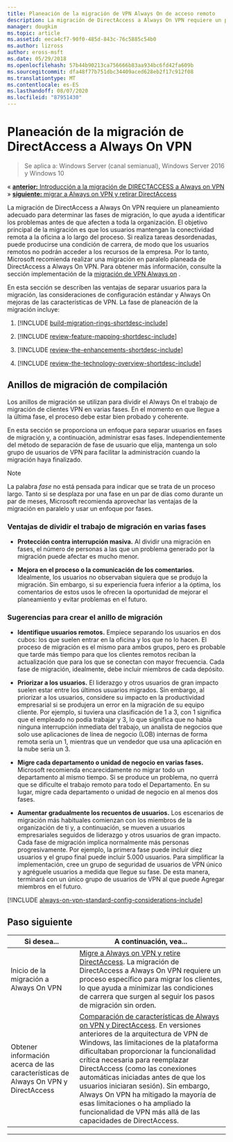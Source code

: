 ```yaml
---
title: Planeación de la migración de VPN Always On de acceso remoto
description: La migración de DirectAccess a Always On VPN requiere un planeamiento adecuado para determinar las fases de migración, lo que ayuda a identificar los problemas antes de que afecten a toda la organización.
manager: dougkim
ms.topic: article
ms.assetid: eeca4cf7-90f0-485d-843c-76c5885c54b0
ms.author: lizross
author: eross-msft
ms.date: 05/29/2018
ms.openlocfilehash: 57b44b90213ca756666b83aa934bc6fd42fa609b
ms.sourcegitcommit: dfa48f77b751dbc34409aced628eb2f17c912f08
ms.translationtype: MT
ms.contentlocale: es-ES
ms.lasthandoff: 08/07/2020
ms.locfileid: "87951430"
---
```

# <a name="plan-the-directaccess-to-always-on-vpn-migration"></a>Planeación de la migración de DirectAccess a Always On VPN

>Se aplica a: Windows Server (canal semianual), Windows Server 2016 y Windows 10

&#171; [ **anterior:** Introducción a la migración de DIRECTACCESS a Always on VPN](da-always-on-migration-overview.md)<br>
&#187; [ **siguiente:** migrar a Always on VPN y retirar DirectAccess](da-always-on-migration-deploy.md)


La migración de DirectAccess a Always On VPN requiere un planeamiento adecuado para determinar las fases de migración, lo que ayuda a identificar los problemas antes de que afecten a toda la organización. El objetivo principal de la migración es que los usuarios mantengan la conectividad remota a la oficina a lo largo del proceso. Si realiza tareas desordenadas, puede producirse una condición de carrera, de modo que los usuarios remotos no podrán acceder a los recursos de la empresa. Por lo tanto, Microsoft recomienda realizar una migración en paralelo planeada de DirectAccess a Always On VPN. Para obtener más información, consulte la sección implementación de la [migración de VPN Always on](da-always-on-migration-deploy.md) .

En esta sección se describen las ventajas de separar usuarios para la migración, las consideraciones de configuración estándar y Always On mejoras de las características de VPN. La fase de planeación de la migración incluye:

1.  [!INCLUDE [build-migration-rings-shortdesc-include](../includes/build-migration-rings-shortdesc-include.md)]

2.  [!INCLUDE [review-feature-mapping-shortdesc-include](../includes/review-feature-mapping-shortdesc-include.md)]

3.  [!INCLUDE [review-the-enhancements-shortdesc-include](../includes/review-the-enhancements-shortdesc-include.md)]

4.  [!INCLUDE [review-the-technology-overview-shortdesc-include](../includes/review-the-technology-overview-shortdesc-include.md)]

## <a name="build-migration-rings"></a>Anillos de migración de compilación
Los anillos de migración se utilizan para dividir el Always On el trabajo de migración de clientes VPN en varias fases. En el momento en que llegue a la última fase, el proceso debe estar bien probado y coherente.

En esta sección se proporciona un enfoque para separar usuarios en fases de migración y, a continuación, administrar esas fases. Independientemente del método de separación de fase de usuario que elija, mantenga un solo grupo de usuarios de VPN para facilitar la administración cuando la migración haya finalizado.

>[!NOTE]
>La palabra _fase_ no está pensada para indicar que se trata de un proceso largo. Tanto si se desplaza por una fase en un par de días como durante un par de meses, Microsoft recomienda aprovechar las ventajas de la migración en paralelo y usar un enfoque por fases.

### <a name="benefits-of-dividing-the-migration-effort-into-multiple-phases"></a>Ventajas de dividir el trabajo de migración en varias fases

-   **Protección contra interrupción masiva.** Al dividir una migración en fases, el número de personas a las que un problema generado por la migración puede afectar es mucho menor.

-   **Mejora en el proceso o la comunicación de los comentarios.** Idealmente, los usuarios no observaban siquiera que se produjo la migración. Sin embargo, si su experiencia fuera inferior a la óptima, los comentarios de estos usos le ofrecen la oportunidad de mejorar el planeamiento y evitar problemas en el futuro.

### <a name="tips-for-building-your-migration-ring"></a>Sugerencias para crear el anillo de migración

-   **Identifique usuarios remotos.** Empiece separando los usuarios en dos cubos: los que suelen entrar en la oficina y los que no lo hacen. El proceso de migración es el mismo para ambos grupos, pero es probable que tarde más tiempo para que los clientes remotos reciban la actualización que para los que se conectan con mayor frecuencia. Cada fase de migración, idealmente, debe incluir miembros de cada depósito.

-  **Priorizar a los usuarios.** El liderazgo y otros usuarios de gran impacto suelen estar entre los últimos usuarios migrados. Sin embargo, al priorizar a los usuarios, considere su impacto en la productividad empresarial si se produjera un error en la migración de su equipo cliente. Por ejemplo, si tuviera una clasificación de 1 a 3, con 1 significa que el empleado no podía trabajar y 3, lo que significa que no había ninguna interrupción inmediata del trabajo, un analista de negocios que solo use aplicaciones de línea de negocio (LOB) internas de forma remota sería un 1, mientras que un vendedor que usa una aplicación en la nube sería un 3.

-   **Migre cada departamento o unidad de negocio en varias fases.** Microsoft recomienda encarecidamente no migrar todo un departamento al mismo tiempo. Si se produce un problema, no querrá que se dificulte el trabajo remoto para todo el Departamento. En su lugar, migre cada departamento o unidad de negocio en al menos dos fases.

-   **Aumentar gradualmente los recuentos de usuarios.** Los escenarios de migración más habituales comienzan con los miembros de la organización de ti y, a continuación, se mueven a usuarios empresariales seguidos de liderazgo y otros usuarios de gran impacto. Cada fase de migración implica normalmente más personas progresivamente. Por ejemplo, la primera fase puede incluir diez usuarios y el grupo final puede incluir 5.000 usuarios. Para simplificar la implementación, cree un grupo de seguridad de usuarios de VPN único y agréguele usuarios a medida que llegue su fase. De esta manera, terminará con un único grupo de usuarios de VPN al que puede Agregar miembros en el futuro.

[!INCLUDE [always-on-vpn-standard-config-considerations-include](../includes/always-on-vpn-standard-config-considerations-include.md)]


## <a name="next-step"></a>Paso siguiente

|Si desea...  |A continuación, vea...  |
|---------|---------|
|Inicio de la migración a Always On VPN     |[Migre a Always on VPN y retire DirectAccess](da-always-on-migration-deploy.md). La migración de DirectAccess a Always On VPN requiere un proceso específico para migrar los clientes, lo que ayuda a minimizar las condiciones de carrera que surgen al seguir los pasos de migración sin orden.         |
|Obtener información acerca de las características de Always On VPN y DirectAccess    |[Comparación de características de Always on VPN y DirectAccess](../vpn/vpn-map-da.md). En versiones anteriores de la arquitectura de VPN de Windows, las limitaciones de la plataforma dificultaban proporcionar la funcionalidad crítica necesaria para reemplazar DirectAccess (como las conexiones automáticas iniciadas antes de que los usuarios iniciaran sesión). Sin embargo, Always On VPN ha mitigado la mayoría de esas limitaciones o ha ampliado la funcionalidad de VPN más allá de las capacidades de DirectAccess.         |



---